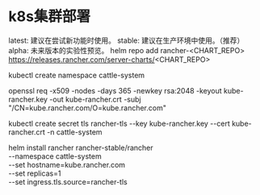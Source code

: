 # k8s集群部署
latest: 建议在尝试新功能时使用。
stable: 建议在生产环境中使用。（推荐）
alpha: 未来版本的实验性预览。
helm repo add rancher-<CHART_REPO> https://releases.rancher.com/server-charts/<CHART_REPO>

kubectl create namespace cattle-system

openssl req -x509 -nodes -days 365 -newkey rsa:2048 -keyout kube-rancher.key -out kube-rancher.crt -subj "/CN=kube.rancher.com/O=kube.rancher.com"

kubectl create secret tls rancher-tls --key kube-rancher.key --cert kube-rancher.crt -n cattle-system

helm install rancher rancher-stable/rancher \
 --namespace cattle-system \
 --set hostname=kube.rancher.com \
 --set replicas=1 \
 --set ingress.tls.source=rancher-tls







